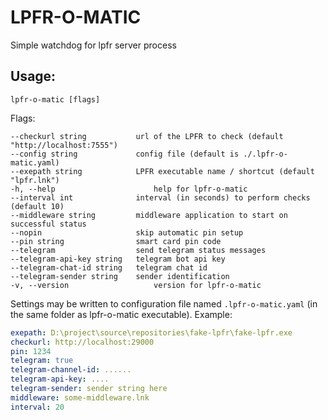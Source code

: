 # LPFR-O-MATIC

Simple watchdog for lpfr server process

## Usage:

```lpfr-o-matic [flags]```

Flags:

```
--checkurl string           url of the LPFR to check (default "http://localhost:7555")
--config string             config file (default is ./.lpfr-o-matic.yaml)
--exepath string            LPFR executable name / shortcut (default "lpfr.lnk")
-h, --help                      help for lpfr-o-matic
--interval int              interval (in seconds) to perform checks (default 10)
--middleware string         middleware application to start on successful status
--nopin                     skip automatic pin setup
--pin string                smart card pin code
--telegram                  send telegram status messages
--telegram-api-key string   telegram bot api key
--telegram-chat-id string   telegram chat id
--telegram-sender string    sender identification
-v, --version                   version for lpfr-o-matic
```

Settings may be written to configuration file named ```.lpfr-o-matic.yaml``` (in the same folder as lpfr-o-matic 
executable). Example:

```yaml
exepath: D:\project\source\repositories\fake-lpfr\fake-lpfr.exe
checkurl: http://localhost:29000
pin: 1234
telegram: true
telegram-channel-id: ......
telegram-api-key: ....
telegram-sender: sender string here
middleware: some-middleware.lnk
interval: 20
```